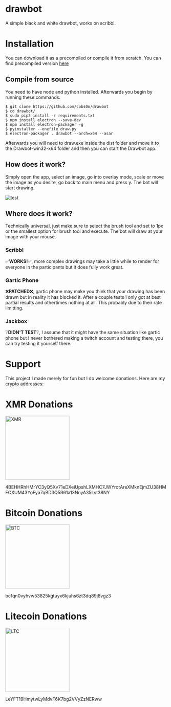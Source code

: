 # drawbot
A simple black and white drawbot, works on scribbl.

<h1> Installation </h1>
You can download it as a precompiled or compile it from scratch. You can find precompiled version <a href="https://github.com/cobs0n/drawbot/releases/tag/drawbot">here</a>
<h2> Compile from source </h2>
You need to have node and python installed. Afterwards you begin by running these commands:

```
$ git clone https://github.com/cobs0n/drawbot
$ cd drawbot/
$ sudo pip3 install -r requirements.txt
$ npm install electron --save-dev
$ npm install electron-packager -g
$ pyinstaller --onefile draw.py 
$ electron-packager . drawbot --arch=x64 --asar
```

Afterwards you will need to draw.exe inside the dist folder and move it to the Drawbot-win32-x64 folder and then you can start the Drawbot app.

<h2> How does it work? </h2>
Simply open the app, select an image, go into overlay mode, scale or move the image as you desire, go back to main menu and press y. The bot will start drawing.

![test](https://i.imgur.com/DB2yprc.gif)

<h2> Where does it work? </h2>
Technically universal, just make sure to select the brush tool and set to 1px or the smallest option for brush tool and execute. The bot will draw at your image with your mouse.
<h3> Scribbl </h3>
✅<strong>WORKS!</strong>✅, more complex drawings may take a little while to render for everyone in the participants but it does fully work great. 
<h3> Gartic Phone </h3>
❌<strong>PATCHED</strong>❌, gartic phone may make you think that your drawing has been drawn but in reality it has blocked it. After a couple tests I only got at best partial results and othertimes nothing at all. This probably due to their rate limitting.
<h3> Jackbox </h3>
❔<strong>DIDN'T TEST</strong>❔, I assume that it might have the same situation like gartic phone but I never bothered making a twitch account and testing there, you can try testing it yourself there.

<h1> Support </h1>
This project I made merely for fun but I do welcome donations. Here are my crypto addresses:

# XMR Donations
<img src="https://cryptologos.cc/logos/monero-xmr-logo.png?v=032" alt="XMR" width="200"/>


4BEHHRhHMrYC3yQ5Xv71eDXeiUpshLXMHC7JWYrotAreXMknEjmZU38HMFCXUM43YoFya7qBD3Q5R61a13NnyA35Lst38NY

# Bitcoin Donations
<img src="https://cryptologos.cc/logos/bitcoin-btc-logo.png?v=032" alt="BTC" width="200"/>


bc1qn0vyhvw53825kgtuyx6kjuhs6zt3dq89j8vgz3

# Litecoin Donations
<img src="https://cryptologos.cc/logos/litecoin-ltc-logo.png?v=032" alt="LTC" width="200"/>


LeYFT19HmytwLyMdvF6K7bg2VVyZzNERww

